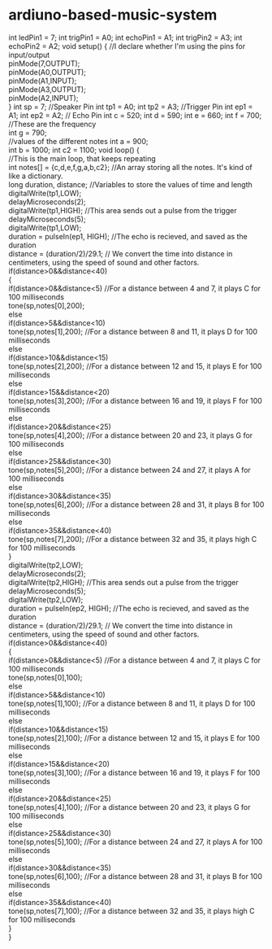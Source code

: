 # ardiuno-based-music-system
int ledPin1 = 7; 
int trigPin1 = A0; 
int echoPin1 = A1; 
int trigPin2 = A3; 
int echoPin2 = A2; 
void setup() 
{
//I declare whether I'm using the pins for input/output    
pinMode(7,OUTPUT);   
pinMode(A0,OUTPUT);   
pinMode(A1,INPUT);   
pinMode(A3,OUTPUT);   
pinMode(A2,INPUT);   
} 
int sp = 7; 
//Speaker Pin 
int tp1 = A0; 
int tp2 = A3;
//Trigger Pin 
int ep1 = A1; 
int ep2 = A2;
// Echo Pin 
int c = 520; 
int d = 590; 
int e = 660; 
int f = 700;     
//These are the frequency       
int g = 790;     
//values of the different notes 
int a = 900;    
int b = 1000; 
int c2 = 1100; 
void loop() 
{     
//This is the main loop, that keeps repeating   
int notes[] = {c,d,e,f,g,a,b,c2}; 
//An array storing all the notes. It's kind of like a dictionary.   
long duration, distance; 
//Variables to store the values of time and length   
digitalWrite(tp1,LOW);   
delayMicroseconds(2);            
digitalWrite(tp1,HIGH);      //This area sends out a pulse from the trigger   
delayMicroseconds(5);   
digitalWrite(tp1,LOW);                   
duration = pulseIn(ep1, HIGH); //The echo is recieved, and saved as the duration   
distance = (duration/2)/29.1; // We convert the time into distance in centimeters, using the speed of sound and other factors.   
if(distance>0&amp;&amp;distance&lt;40)   
{     
if(distance>0&amp;&amp;distance&lt;5)      //For a distance between 4 and 7, it plays C for 100 milliseconds       
tone(sp,notes[0],200);     
else        
if(distance>5&amp;&amp;distance&lt;10)         
tone(sp,notes[1],200);      //For a distance between 8 and 11, it plays D for 100 milliseconds     
else       
if(distance>10&amp;&amp;distance&lt;15)         
tone(sp,notes[2],200);      //For a distance between 12 and 15, it plays E for 100 milliseconds     
else       
if(distance>15&amp;&amp;distance&lt;20)         
tone(sp,notes[3],200);      //For a distance between 16 and 19, it plays F for 100 milliseconds     
else       
if(distance>20&amp;&amp;distance&lt;25)         
tone(sp,notes[4],200);      //For a distance between 20 and 23, it plays G for 100 milliseconds     
else       
if(distance>25&amp;&amp;distance&lt;30)         
tone(sp,notes[5],200);      //For a distance between 24 and 27, it plays A for 100 milliseconds     
else       
if(distance>30&amp;&amp;distance&lt;35)         
tone(sp,notes[6],200);      //For a distance between 28 and 31, it plays B for 100 milliseconds     
else       
if(distance>35&amp;&amp;distance&lt;40)         
tone(sp,notes[7],200);      //For a distance between 32 and 35, it plays high C for 100 milliseconds   
}      
digitalWrite(tp2,LOW);   
delayMicroseconds(2);            
digitalWrite(tp2,HIGH);      //This area sends out a pulse from the trigger   
delayMicroseconds(5);   
digitalWrite(tp2,LOW);                    
duration = pulseIn(ep2, HIGH); //The echo is recieved, and saved as the duration   
distance = (duration/2)/29.1; // We convert the time into distance in centimeters, using the speed of sound and other factors.   
if(distance>0&amp;&amp;distance&lt;40)   
{     
if(distance>0&amp;&amp;distance&lt;5)      //For a distance between 4 and 7, it plays C for 100 milliseconds       
tone(sp,notes[0],100);     
else        
if(distance>5&amp;&amp;distance&lt;10)         
tone(sp,notes[1],100);      //For a distance between 8 and 11, it plays D for 100 milliseconds     
else       
if(distance>10&amp;&amp;distance&lt;15)         
tone(sp,notes[2],100);      //For a distance between 12 and 15, it plays E for 100 milliseconds     
else       
if(distance>15&amp;&amp;distance&lt;20)         
tone(sp,notes[3],100);      //For a distance between 16 and 19, it plays F for 100 milliseconds     
else       
if(distance>20&amp;&amp;distance&lt;25)         
tone(sp,notes[4],100);      //For a distance between 20 and 23, it plays G for 100 milliseconds    
else       
if(distance>25&amp;&amp;distance&lt;30)         
tone(sp,notes[5],100);      //For a distance between 24 and 27, it plays A for 100 milliseconds     
else       
if(distance>30&amp;&amp;distance&lt;35)         
tone(sp,notes[6],100);      //For a distance between 28 and 31, it plays B for 100 milliseconds     
else       
if(distance>35&amp;&amp;distance&lt;40)         
tone(sp,notes[7],100);      //For a distance between 32 and 35, it plays high C for 100 milliseconds   
}  
}
